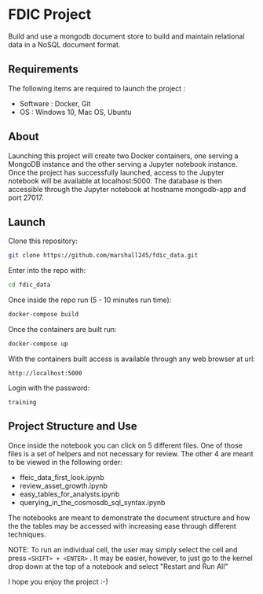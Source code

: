 # FDIC Project
Build and use a mongodb document store to build and maintain relational data in a NoSQL document format.

## Requirements
The following items are required to launch the project :
* Software : Docker, Git
* OS : Windows 10, Mac OS, Ubuntu

## About
Launching this project will create two Docker containers, one serving a MongoDB instance and the other serving a Jupyter notebook instance. Once the project has successfully launched, access to the Jupyter notebook will be available at localhost:5000. The database is then accessible through the Jupyter notebook at hostname mongodb-app and port 27017.

## Launch
Clone this repository:

```bash
git clone https://github.com/marshall245/fdic_data.git
```

Enter into the repo with:
```bash
cd fdic_data
```

Once inside the repo run (5 - 10 minutes run time):
```bash
docker-compose build
```

Once the containers are built run:
```bash
docker-compose up
```

With the containers built access is available through any web browser at url:

```http://localhost:5000```

Login with the password:

```training```

## Project Structure and Use
Once inside the notebook you can click on 5 different files. One of those files is a set of helpers and not necessary for review. The other 4 are meant to be viewed in the following order:

* ffeic_data_first_look.ipynb
* review_asset_growth.ipynb
* easy_tables_for_analysts.ipynb
* querying_in_the_cosmosdb_sql_syntax.ipynb

The notebooks are meant to demonstrate the document structure and how the the tables may be accessed with increasing ease through different techniques.

NOTE: To run an individual cell, the user may simply select the cell and press ```<SHIFT> + <ENTER>``` . It may be easier, however, to just go to the kernel drop down at the top of a notebook and select "Restart and Run All"

I hope you enjoy the project :-)